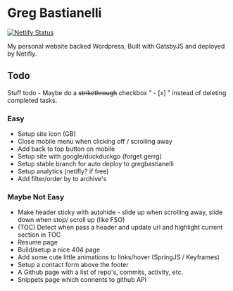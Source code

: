 # Greg Bastianelli

[![Netlify Status](https://api.netlify.com/api/v1/badges/49bd037a-2b4d-43d2-a1f6-a1c8c2611760/deploy-status)](https://app.netlify.com/sites/greg-bastianelli/deploys)

My personal website backed Wordpress, Built with GatsbyJS and deployed by Netifly.

## Todo

Stuff todo - Maybe do a ~~strikethrough~~ checkbox " - [x] " instead of deleting completed tasks.

### Easy

- Setup site icon (GB)
- Close mobile menu when clicking off / scrolling away
- Add back to top button on mobile
- Setup site with google/duckduckgo (forget gerrg)
- Setup stable branch for auto deploy to gregbastianelli
- Setup analytics (netifly? if free)
- Add filter/order by to archive's

### Maybe Not Easy

- Make header sticky with autohide - slide up when scrolling away, slide down when stop/ scroll up (like FSO)
- (TOC) Detect when pass a header and update url and highlight current section in TOC
- Resume page
- Build/setup a nice 404 page
- Add some cute little animations to links/hover (SpringJS / Keyframes)
- Setup a contact form above the footer
- A Github page with a list of repo's, commits, activity, etc.
- Snippets page which connents to github API
